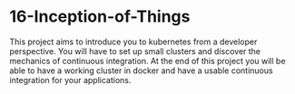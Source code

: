 # 16-Inception-of-Things

This project aims to introduce you to kubernetes from a developer perspective.
You will have to set up small clusters and discover the mechanics of continuous integration.
At the end of this project you will be able to have a working cluster in docker and have a usable continuous integration for your applications.

